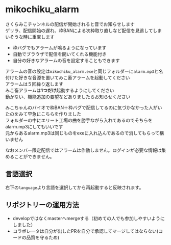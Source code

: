 # mikochiku_alarm

さくらみこチャンネルの配信が開始されると音でお知らせします  
ゲリラ、配信開始の遅れ、枠BANによる次枠取り直しなど配信を見逃してしまいそうな時に重宝します  

* 枠バグでもアラームが鳴るようになっています
* 自動でブラウザで配信を開いてくれる機能付き
* 自分の好きなアラームの音を設定することもできます

アラームの音の設定は`mikochiku_alarm.exe`と同じフォルダーに`alarm.mp3`と名付けた好きな音源を置いてみこ畜アラームを起動してください  
アラームは５回繰り返します  
みこ畜アラームは**1つだけ**起動するようにしてください  
動かない、機能追加の要望などありましたらお知らせください  

みこちゃんのバイオで枠BAN＋枠バグで配信してるのに気づかなかった人がいたのをみて早急にこちらを作りました  
フォルダーの中にエリート工場の曲を勝手ながら入れてあるのでそちらをalarm.mp3にしてもいいです  
元からあるalarm.mp3は同じものをexeに入れ込んであるので消してもらって構いません  

なおメンバー限定配信ではアラームは作動しません。ログインが必要な情報は集めることができません。

## 言語選択

右下の`language`より言語を選択してから再起動すると反映されます。  


## リポジトリーの運用方法

* developではなくmasterへmergeする（初めての人でも参加しやすいようにしました）
* コラボレータは自分が出したPRを自分で承認してマージしてはならない(コードの品質を守るため)
